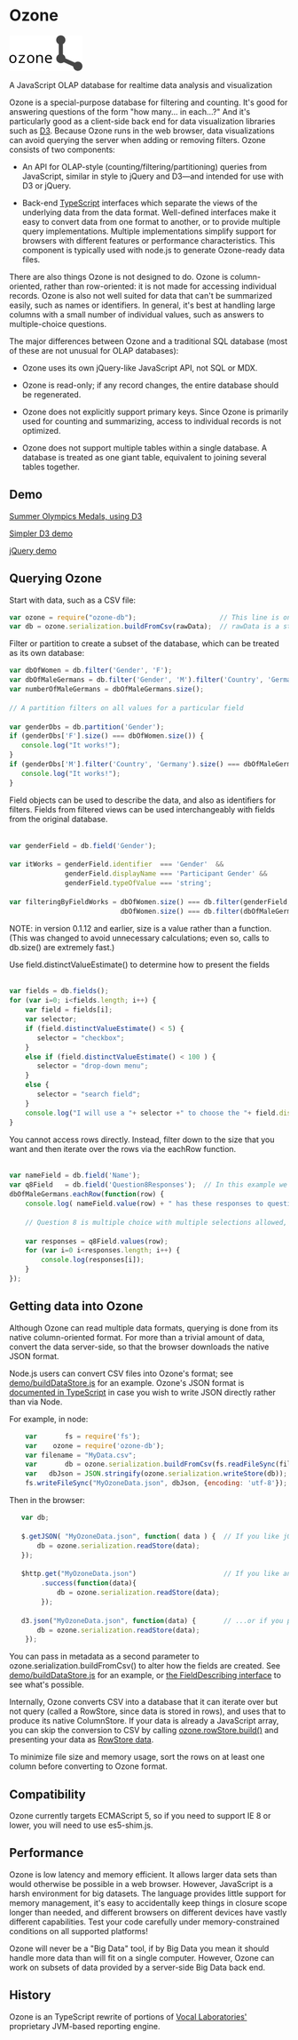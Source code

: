 Ozone
=====

![Ozone](icons/ozone-64.png "Ozone")

A JavaScript OLAP database for realtime data analysis and visualization

Ozone is a special-purpose database for filtering and counting. It's good for answering questions of the form "how many... in each...?"  And it's particularly good as a client-side back end for data visualization libraries such as [D3](http://d3js.org/).  Because Ozone runs in the web browser, data visualizations can avoid querying the server when adding or removing filters.  Ozone consists of two components:

  * An API for OLAP-style (counting/filtering/partitioning) queries from JavaScript, similar in style to jQuery and D3—and intended for use with D3 or jQuery.

  * Back-end [TypeScript](http://www.typescriptlang.org/) interfaces which separate the views of the underlying data from the data format.  Well-defined interfaces make it easy to convert data from one format to another, or to provide multiple query implementations.  Multiple implementations simplify support for browsers with different features or performance characteristics.  This component is typically used with node.js to generate Ozone-ready data files.

There are also things Ozone is not designed to do.  Ozone is column-oriented, rather than row-oriented: it is not made for accessing individual records.  Ozone is also not well suited for data that can't be summarized easily, such as names or identifiers.  In general, it's best at handling large columns with a small number of individual values, such as answers to multiple-choice questions.

The major differences between Ozone and a traditional SQL database (most of these are not unusual for OLAP databases):

* Ozone uses its own jQuery-like JavaScript API, not SQL or MDX.

* Ozone is read-only;  if any record changes, the entire database should be regenerated.

* Ozone does not explicitly support primary keys.  Since Ozone is primarily used for counting and summarizing, access to individual records is not optimized.

* Ozone does not support multiple tables within a single database.  A database is treated as one giant table, equivalent to joining several tables together.

Demo
----

[Summer Olympics Medals, using D3](http://www.vocalabs.com/open-source/ozone/demo/olympics.html)

[Simpler D3 demo](http://www.vocalabs.com/open-source/ozone/demo/d3-filter-widget.html)

[jQuery demo](http://www.vocalabs.com/open-source/ozone/demo/jquery-demo.html)

Querying Ozone
--------------

Start with data, such as a CSV file:

```JavaScript
var ozone = require("ozone-db");                     // This line is only needed if you use require.js or node
var db = ozone.serialization.buildFromCsv(rawData);  // rawData is a string with comma-separated values
```

Filter or partition to create a subset of the database, which can be treated as its own database:

```JavaScript
var dbOfWomen = db.filter('Gender', 'F');
var dbOfMaleGermans = db.filter('Gender', 'M').filter('Country', 'Germany');
var numberOfMaleGermans = dbOfMaleGermans.size();

// A partition filters on all values for a particular field

var genderDbs = db.partition('Gender');
if (genderDbs['F'].size() === dbOfWomen.size()) {
   console.log("It works!");
}
if (genderDbs['M'].filter('Country', 'Germany').size() === dbOfMaleGermans.size()) {
   console.log("It works!");
}
```

Field objects can be used to describe the data, and also as identifiers for filters.  Fields from filtered views
can be used interchangeably with fields from the original database.

```JavaScript

var genderField = db.field('Gender');

var itWorks = genderField.identifier  === 'Gender'  &&
              genderField.displayName === 'Participant Gender' &&
              genderField.typeOfValue === 'string';

var filteringByFieldWorks = dbOfWomen.size() === db.filter(genderField, 'F').size() &&
                            dbOfWomen.size() === db.filter(dbOfMaleGermans.field('Gender', 'F')).size();
```

NOTE: in version 0.1.12 and earlier, size is a value rather than a function.  (This was changed to avoid unnecessary
calculations; even so, calls to db.size() are extremely fast.)

Use field.distinctValueEstimate() to determine how to present the fields

```JavaScript

var fields = db.fields();
for (var i=0; i<fields.length; i++) {
    var field = fields[i];
    var selector;
    if (field.distinctValueEstimate() < 5) {
       selector = "checkbox";
    }
    else if (field.distinctValueEstimate() < 100 ) {
       selector = "drop-down menu";
    }
    else {
       selector = "search field";
    }
    console.log("I will use a "+ selector +" to choose the "+ field.displayName);
}

```


You cannot access rows directly.  Instead, filter down to the size that you want and then iterate over the rows via the eachRow function.

```JavaScript

var nameField = db.field('Name');
var q8Field   = db.field('Question8Responses');  // In this example we are analyzing responses from a survey
dbOfMaleGermans.eachRow(function(row) {
    console.log( nameField.value(row) + " has these responses to question 8:");

    // Question 8 is multiple choice with multiple selections allowed, so q8Field doesn't have a value function.

    var responses = q8Field.values(row);
    for (var i=0 i<responses.length; i++) {
        console.log(responses[i]);
    }
});

```


Getting data into Ozone
-----------------------

Although Ozone can read multiple data formats, querying is done from its native column-oriented format.  For more than a trivial amount of data, convert the data server-side, so that the browser downloads the native JSON format.

Node.js users can convert CSV files into Ozone's format; see [demo/buildDataStore.js](https://github.com/dleppik/ozone/blob/master/demo/buildDataStore.js) for an example.  Ozone's JSON format is [documented in TypeScript](https://github.com/dleppik/ozone/blob/master/src/serialization/jsonInterfaces.ts) in case you wish to write JSON directly rather than via Node.

For example, in node:

```JavaScript
    var       fs = require('fs');
    var    ozone = require('ozone-db'); 
    var filename = "MyData.csv";
    var       db = ozone.serialization.buildFromCsv(fs.readFileSync(filename, {encoding: 'utf-8'}));
    var   dbJson = JSON.stringify(ozone.serialization.writeStore(db));
    fs.writeFileSync("MyOzoneData.json", dbJson, {encoding: 'utf-8'});
```

Then in the browser:

```JavaScript
   var db;
   
   $.getJSON( "MyOzoneData.json", function( data ) {  // If you like jQuery...
       db = ozone.serialization.readStore(data);
   });
   
   $http.get("MyOzoneData.json")                      // If you like angular.js
        .success(function(data){
            db = ozone.serialization.readStore(data);
        });
   
   d3.json("MyOzoneData.json", function(data) {       // ...or if you prefer D3
       db = ozone.serialization.readStore(data);
    });
```

You can pass in metadata as a second parameter to ozone.serialization.buildFromCsv() to alter how the fields are 
created.  See [demo/buildDataStore.js](https://github.com/dleppik/ozone/blob/master/demo/buildDataStore.js) for an 
example, or [the FieldDescribing interface](https://github.com/dleppik/ozone/blob/master/src/interfaces.ts) to see
what's possible.

Internally, Ozone converts CSV into a database that it can iterate over but not query (called a RowStore, since data is
stored in rows), and uses that to produce its native ColumnStore.  If your data is already a JavaScript array, you can
 skip the conversion to CSV by calling 
[ozone.rowStore.build()](https://github.com/dleppik/ozone/blob/master/src/rowStore/functions.ts) and presenting your
 data as
[RowStore data](https://github.com/dleppik/ozone/blob/master/test/trivialSampleData.json).

To minimize file size and memory usage, sort the rows on at least one column before converting to Ozone format.


Compatibility
-------------

Ozone currently targets ECMAScript 5, so if you need to support IE 8 or lower, you will need to use es5-shim.js.

Performance
-----------

Ozone is low latency and memory efficient.  It allows larger data sets than would otherwise be possible in a web browser.  However, JavaScript is a harsh environment for big datasets.  The language provides little support for memory management, it's easy to accidentally keep things in closure scope longer than needed, and different browsers on different devices have vastly different capabilities.  Test your code carefully under memory-constrained conditions on all supported platforms!

Ozone will never be a "Big Data" tool, if by Big Data you mean it should handle more data than will fit on a single computer. However, Ozone can work on subsets of data provided by a server-side Big Data back end.

History
-------

Ozone is an TypeScript rewrite of portions of [Vocal Laboratories'](http://www.vocalabs.com/) proprietary JVM-based reporting engine.

